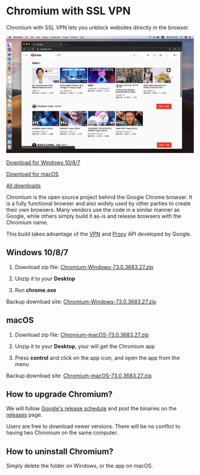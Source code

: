 # Chromium with SSL VPN

Chromium with SSL VPN lets you unblock websites directly in the browser.

![](screenshot.png)

[Download for Windows 10/8/7](#windows-1087)

[Download for macOS](#macos)

[All downloads](https://github.com/jjqqkk/chromium/releases)

Chromium is the open source project behind the Google Chrome browser. It is a fully functional browser and also widely used by other parties to create their own browsers. Many vendors use the code in a similar manner as Google, while others simply build it as-is and release browsers with the Chromium name.

This build takes advantage of the [VPN](https://developer.chrome.com/extensions/vpnProvider) and [Proxy](https://developer.chrome.com/extensions/proxy) API developed by Google. 

## Windows 10/8/7

1. Download zip file: [Chromium-Windows-73.0.3683.27.zip](https://github.com/jjqqkk/chromium/releases/download/73.0.3683.27/Chromium-Windows-73.0.3683.27.zip)

2. Unzip it to your **Desktop**

3. Run **chrome.exe**

Backup download site: [Chromium-Windows-73.0.3683.27.zip](http://167.99.163.129/Chromium-Windows-73.0.3683.27.zip)

## macOS

1. Download zip file: [Chromium-macOS-73.0.3683.27.zip](https://github.com/jjqqkk/chromium/releases/download/73.0.3683.27/Chromium-macOS-73.0.3683.27.zip)

2. Unzip it to your **Desktop**, your will get the Chromium app

3. Press **control** and click on the app icon, and open the app from the menu

Backup download site: [Chromium-macOS-73.0.3683.27.zip](http://167.99.163.129/Chromium-macOS-73.0.3683.27.zip)

## How to upgrade Chromium?

We will follow [Google's release schedule](https://chromiumdash.appspot.com/schedule) and post the binaries on the [releases](https://github.com/jjqqkk/chromium/releases) page.

Users are free to download newer versions. There will be no conflict to having two Chromium on the same computer.

## How to uninstall Chromium?

Simply delete the folder on Windows, or the app on macOS.
